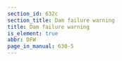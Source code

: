 ```yaml
---
section_id: 632c
section_title: Dam failure warning
title: Dam failure warning
is_element: true
abbr: DFW
page_in_manual: 630-5
---
```

